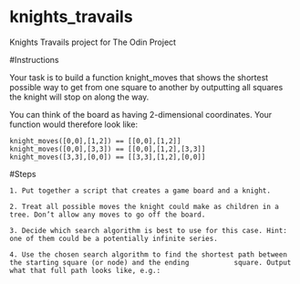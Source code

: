 # knights_travails

Knights Travails project for The Odin Project

#Instructions 

Your task is to build a function knight_moves that shows the shortest possible way to get from one square to another by outputting all squares the knight will stop on along the way.

You can think of the board as having 2-dimensional coordinates. Your function would therefore look like:

    knight_moves([0,0],[1,2]) == [[0,0],[1,2]]
    knight_moves([0,0],[3,3]) == [[0,0],[1,2],[3,3]]
    knight_moves([3,3],[0,0]) == [[3,3],[1,2],[0,0]]

#Steps

    1. Put together a script that creates a game board and a knight.
    
    2. Treat all possible moves the knight could make as children in a tree. Don’t allow any moves to go off the board.
    
    3. Decide which search algorithm is best to use for this case. Hint: one of them could be a potentially infinite series.
    
    4. Use the chosen search algorithm to find the shortest path between the starting square (or node) and the ending           square. Output what that full path looks like, e.g.:

 
